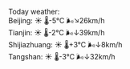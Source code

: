 Today weather:  
Beijing: ☀️   🌡️-5°C 🌬️↘26km/h  
Tianjin: ☀️   🌡️-2°C 🌬️↓39km/h  
Shijiazhuang: ☀️   🌡️+3°C 🌬️↓8km/h  
Tangshan: ☀️   🌡️-3°C 🌬️↓32km/h  
